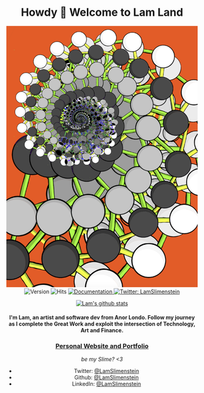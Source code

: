 <h1 align="center"> Howdy 👋 Welcome to Lam Land </h1>
<div align="center">
  <img src="https://raw.githubusercontent.com/LamSlimenstein/Portfolio/main/Work/jesusPiece.png" alt="Cheeks??">
  <img alt="Version" src="https://img.shields.io/badge/version-1.0.0-yellowgreen.svg?cacheSeconds=2592000" />
  <img src="https://hitcounter.pythonanywhere.com/count/tag.svg?url=https%3A%2F%2Fgithub.com%2Flamslimenstein" alt="Hits">
  <a href="https://raw.githubusercontent.com/LamSlimenstein/Portfolio/main/Work/jesusPiece.png" target="_blank">
    <img alt="Documentation" src="https://img.shields.io/badge/documentation-no-yellowgreen.svg" />
  </a>
  <a href="https://twitter.com/lamslimenstein" target="_blank">
    <img alt="Twitter: LamSlimenstein" src="https://raw.githubusercontent.com/LamSlimenstein/Portfolio/main/Work/splashMountainZiggurath.png/>
  </a>
</div>


> Enter the mind of a Lam, and Enjoy the Trip here at Lam Land!
<p align="center">
 
[![Lam's github stats](https://github-readme-stats.vercel.app/api?username=LamSlimenstein&show_icons=true&theme=yellowgreen)](https://github.com/LamSlimenstein)


#### I'm Lam, an artist and software dev from Anor Londo. Follow my journey as I complete the Great Work and exploit the intersection of Technology, Art and Finance.


### [Personal Website and Portfolio](https://LamSlimenstein.github.io)


*be my Slime? <3*
</p>

* Twitter: [@LamSlimenstein](https://twitter.com/LamSlimenstein)
* Github: [@LamSlimenstein](https://github.com/LamSlimenstein)
* LinkedIn: [@LamSlimenstein](https://linkedin.com/in/LamSlimenstein)

